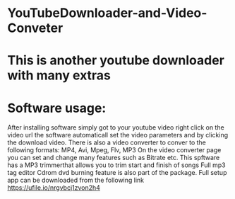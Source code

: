 # YouTubeDownloader-and-Video-Conveter
# This is another youtube downloader with many extras
# Software usage:
After installing software simply got to your youtube video right click on the video url the software automaticall set the video parameters and by clicking the download video. There is also a video converter to conver to the following formats:
MP4, Avi, Mpeg, Flv, MP3
On the video converter page you can set and change many features such as Bitrate etc.
This spftware has a MP3 trimmerthat allows you to trim start and finish of songs
Full mp3 tag editor
Cdrom dvd burning feature is also part of the package.
Full setup app can be downloaded from the following link
https://ufile.io/nrgvbcj1zvon2h4
